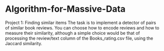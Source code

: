 # Algorithm-for-Massive-Data

Project 1: Finding similar items
The task is to implement a detector of pairs of similar book reviews. You can choose how to encode reviews and how to measure their similarity, although a simple choice would be that of processing the review/text column of the Books_rating.csv file, using the Jaccard similarity.
